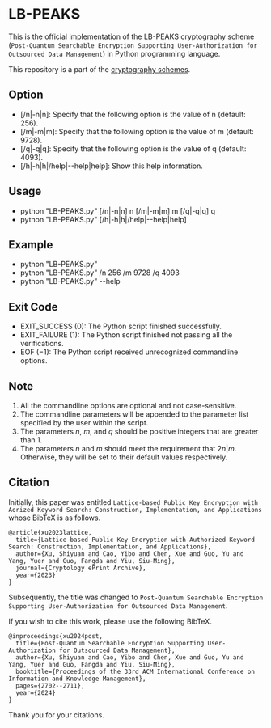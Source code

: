 # LB-PEAKS

This is the official implementation of the LB-PEAKS cryptography scheme (``Post-Quantum Searchable Encryption Supporting User-Authorization for Outsourced Data Management``) in Python programming language. 

This repository is a part of the [cryptography schemes](https://github.com/BatchClayderman/Cryptography-Schemes). 

## Option

- [/n|-n|n]: Specify that the following option is the value of n (default: 256). 
- [/m|-m|m]: Specify that the following option is the value of m (default: 9728). 
- [/q|-q|q]: Specify that the following option is the value of q (default: 4093). 
- [/h|-h|h|/help|--help|help]: Show this help information. 

## Usage

- python "LB-PEAKS.py" [/n|-n|n] n [/m|-m|m] m [/q|-q|q] q
- python "LB-PEAKS.py" [/h|-h|h|/help|--help|help]

## Example

- python "LB-PEAKS.py"
- python "LB-PEAKS.py" /n 256 /m 9728 /q 4093
- python "LB-PEAKS.py" --help

## Exit Code
- EXIT_SUCCESS ($0$): The Python script finished successfully. 
- EXIT_FAILURE ($1$): The Python script finished not passing all the verifications. 
- EOF ($-1$): The Python script received unrecognized commandline options. 

## Note

1) All the commandline options are optional and not case-sensitive. 
2) The commandline parameters will be appended to the parameter list specified by the user within the script. 
3) The parameters $n$, $m$, and $q$ should be positive integers that are greater than $1$. 
4) The parameters $n$ and $m$ should meet the requirement that $2n | m$. Otherwise, they will be set to their default values respectively. 

## Citation

Initially, this paper was entitled ``Lattice-based Public Key Encryption with Aorized Keyword Search: Construction, Implementation, and Applications`` whose BibTeX is as follows. 

```
@article{xu2023lattice,
  title={Lattice-based Public Key Encryption with Authorized Keyword Search: Construction, Implementation, and Applications},
  author={Xu, Shiyuan and Cao, Yibo and Chen, Xue and Guo, Yu and Yang, Yuer and Guo, Fangda and Yiu, Siu-Ming},
  journal={Cryptology ePrint Archive},
  year={2023}
}
```

Subsequently, the title was changed to ``Post-Quantum Searchable Encryption Supporting User-Authorization for Outsourced Data Management``. 

If you wish to cite this work, please use the following BibTeX. 

```
@inproceedings{xu2024post,
  title={Post-Quantum Searchable Encryption Supporting User-Authorization for Outsourced Data Management},
  author={Xu, Shiyuan and Cao, Yibo and Chen, Xue and Guo, Yu and Yang, Yuer and Guo, Fangda and Yiu, Siu-Ming},
  booktitle={Proceedings of the 33rd ACM International Conference on Information and Knowledge Management},
  pages={2702--2711},
  year={2024}
}
```

Thank you for your citations. 
